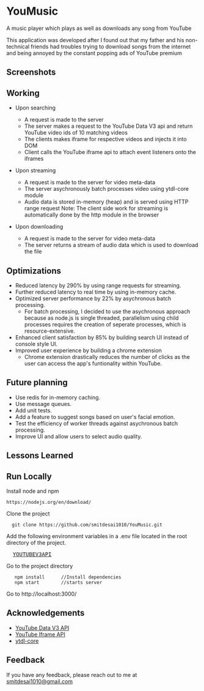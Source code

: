 
# YouMusic

A music player which plays as well as downloads any song from YouTube

This application was developed after I found out that my father and his non-technical friends had troubles trying to download
songs from the internet and being annoyed by the constant popping ads of YouTube premium
## Screenshots



## Working

* Upon searching
    * A request is made to the server 
    * The server makes a request to the YouTube Data V3 api 
      and return YouTube video ids of 10 matching videos
    * The clients makes iframe for respective videos and injects it into DOM
    * Client calls the YouTube iframe api to attach event listeners onto the iframes 

* Upon streaming
    * A request is made to the server for video meta-data
    * The server asychronously batch processes video using ytdl-core module
    * Audio data is stored in-memory (heap) and is served using HTTP range request
      Note: The client side work for streaming is automatically done by the http module in the browser

* Upon downloading
    * A request is made to the server for video meta-data
    * The server returns a stream of audio data which is used to download the file



## Optimizations

* Reduced latency by 290% by using range requests for streaming.
* Further reduced latency to real time by using in-memory cache.
* Optimized server performance by 22% by asychronous batch processing.
    * For batch processing, I decided to use the asychronous approach because as 
      node.js is single threaded, parallelism using child processes requires the creation of seperate processes, 
      which is resource-extensive.   
* Enhanced client satisfaction by 85% by building search UI instead of console style UI.
* Improved user experience by building a chrome extension
    * Chrome extension drastically reduces the number of clicks as the user
      can access the app's funtionality within YouTube.


## Future planning

* Use redis for in-memory caching.
* Use message queues.
* Add unit tests.
* Add a feature to suggest songs based on user's facial emotion.
* Test the efficiency of worker threads against asychronous batch processing.
* Improve UI and allow users to select audio quality.


## Lessons Learned


  
## Run Locally

Install node and npm
```
https://nodejs.org/en/download/
```

Clone the project

```
  git clone https://github.com/smitdesai1010/YouMusic.git
```

Add the following environment variables in a .env file located in the root directory of the project. 
<pre>
  <a href="https://developers.google.com/youtube/v3/getting-started
  ">YOUTUBEV3API</a>
</pre>

Go to the project directory
  
``` 
   npm install      //Install dependencies
   npm start        //starts server 
```

Go to http://localhost:3000/




## Acknowledgements

 - [YouTube Data V3 API](https://developers.google.com/youtube/v3/getting-started)
 - [YouTube Iframe API](https://developers.google.com/youtube/iframe_api_reference)
 - [ytdl-core](https://www.npmjs.com/package/ytdl-core)

  
## Feedback

If you have any feedback, please reach out to me at smitdesai1010@gmail.com
  
